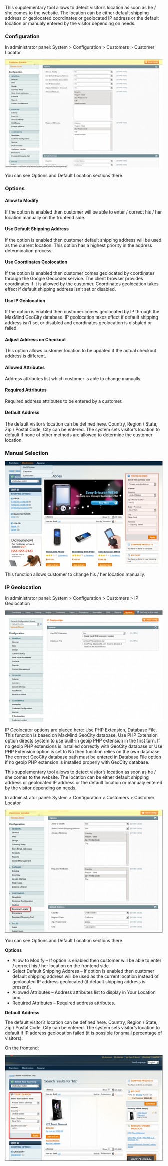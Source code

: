 This supplementary tool allows to detect visitor’s location as soon as he / she comes to the website. The location can be either default shipping address or geolocated coordinates or geolocated IP address or the default location or manualy entered by the visitor depending on needs.


### Configuration

In administrator panel: System > Configuration > Customers > Customer Locator

![Zones Manager - Customer Locator - Configuration](zone-customer-locator-configuration-700x478.png) 

You can see Options and Default Location sections there.

### Options

#### Allow to Modify

If the option is enabled then customer will be able to enter / correct his / her location manually on the frontend side.

#### Use Default Shipping Address

If the option is enabled then customer default shipping address will be used as the current location. This option has a highest priority in the address determination process.

#### Use Coordinates Geolocation

If the option is enabled then customer comes geolocated by coordinates through the Google Geocoder service. The client browser provides coordinates if it is allowed by the customer. Coordinates geolocation takes effect if default shipping address isn’t set or disabled.

#### Use IP Geolocation

If the option is enabled then customer comes geolocated by IP through the MaxMind GeoCity database. IP geolocation takes effect if default shipping address isn’t set or disabled and coordinates geolocation is disbaled or failed.

#### Adjust Address on Checkout

This option allows customer location to be updated if the actual checkout address is different.

#### Allowed Attributes

Address attributes list which customer is able to change manually.

#### Required Attributes

Required address attributes to be entered by a customer.

#### Default Address

The default visitor’s location can be defined here. Country, Region / State, Zip / Postal Code, City can be entered. The system sets visitor’s location to default if none of other methods are allowed to determine the customer location.

 
### Manual Selection

![Zones Manager - Customer Locator - Manual Selection](zone-customer-locator-manual-location-700x465.png)

This function allows customer to change his / her location manually.

 
### IP Geolocation

In administrator panel: System > Configuration > Customers > IP Geolocation

![Zones Manager - Customer Locator - IP Geolocation](zone-customer-locator-ip-geolocation-700x493.png) 

IP Geolocator options are placed here: Use PHP Extension, Database File. This function is based on MaxMind GeoCity database. Use PHP Extension option directs system to use built-in geoip PHP extension in the first turn. If no geoip PHP extensions is installed correctly with GeoCity database or Use PHP Extension option is set to No then function relies on the own database. The correct GeoCity database path must be entered in Database File option if no geoip PHP extension is installed properly with GeoCity database.

This supplementary tool allows to detect visitor’s location as soon as he / she comes to the website. The location can be either default shipping address or geolocated IP address or the default location or manualy entered by the visitor depending on needs.

In administrator panel: System > Configuration > Customers > Customer Locator

![Customer Locator - Configuration - Customer Locator](customer-locator-configuration-customer-locator-700x543.png) 

You can see Options and Default Location sections there.

**Options**

 - Allow to Modify – If option is enabled then customer will be able to enter / correct his / her location on the frontend side.
 - Select Default Shipping Address – If option is enabled then customer default shipping address will be used as the current location instead of geolocated IP address geolocated (if default shipping address is present).
 - Allowed Attributes – Address attributes list to display in Your Location box.
 - Required Attributes – Required address attributes.

**Default Address**

The default visitor’s location can be defined here. Country, Region / State, Zip / Postal Code, City can be entered. The system sets visitor’s location to default if IP address geolocation failed (it is possible for small percentage of visitors).

On the frontend:

![Customer Locator - Products](customer-locator-products-700x468.png)
 